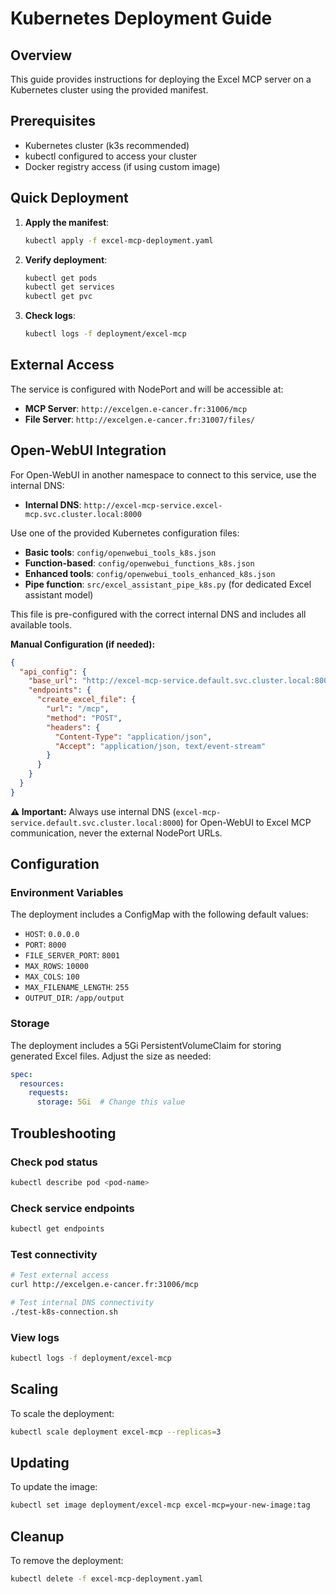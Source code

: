 # Kubernetes Deployment Guide

## Overview

This guide provides instructions for deploying the Excel MCP server on a Kubernetes cluster using the provided manifest.

## Prerequisites

- Kubernetes cluster (k3s recommended)
- kubectl configured to access your cluster
- Docker registry access (if using custom image)

## Quick Deployment

1. **Apply the manifest**:
   ```bash
   kubectl apply -f excel-mcp-deployment.yaml
   ```

2. **Verify deployment**:
   ```bash
   kubectl get pods
   kubectl get services
   kubectl get pvc
   ```

3. **Check logs**:
   ```bash
   kubectl logs -f deployment/excel-mcp
   ```

## External Access

The service is configured with NodePort and will be accessible at:

- **MCP Server**: `http://excelgen.e-cancer.fr:31006/mcp`
- **File Server**: `http://excelgen.e-cancer.fr:31007/files/`

## Open-WebUI Integration

For Open-WebUI in another namespace to connect to this service, use the internal DNS:

- **Internal DNS**: `http://excel-mcp-service.excel-mcp.svc.cluster.local:8000`

Use one of the provided Kubernetes configuration files:

- **Basic tools**: `config/openwebui_tools_k8s.json`
- **Function-based**: `config/openwebui_functions_k8s.json`
- **Enhanced tools**: `config/openwebui_tools_enhanced_k8s.json`
- **Pipe function**: `src/excel_assistant_pipe_k8s.py` (for dedicated Excel assistant model)

This file is pre-configured with the correct internal DNS and includes all available tools.

**Manual Configuration (if needed):**

```json
{
  "api_config": {
    "base_url": "http://excel-mcp-service.default.svc.cluster.local:8000",
    "endpoints": {
      "create_excel_file": {
        "url": "/mcp",
        "method": "POST",
        "headers": {
          "Content-Type": "application/json",
          "Accept": "application/json, text/event-stream"
        }
      }
    }
  }
}
```

**⚠️ Important:** Always use internal DNS (`excel-mcp-service.default.svc.cluster.local:8000`) for Open-WebUI to Excel MCP communication, never the external NodePort URLs.

## Configuration

### Environment Variables

The deployment includes a ConfigMap with the following default values:

- `HOST`: `0.0.0.0`
- `PORT`: `8000`
- `FILE_SERVER_PORT`: `8001`
- `MAX_ROWS`: `10000`
- `MAX_COLS`: `100`
- `MAX_FILENAME_LENGTH`: `255`
- `OUTPUT_DIR`: `/app/output`

### Storage

The deployment includes a 5Gi PersistentVolumeClaim for storing generated Excel files. Adjust the size as needed:

```yaml
spec:
  resources:
    requests:
      storage: 5Gi  # Change this value
```

## Troubleshooting

### Check pod status
```bash
kubectl describe pod <pod-name>
```

### Check service endpoints
```bash
kubectl get endpoints
```

### Test connectivity
```bash
# Test external access
curl http://excelgen.e-cancer.fr:31006/mcp

# Test internal DNS connectivity
./test-k8s-connection.sh
```

### View logs
```bash
kubectl logs -f deployment/excel-mcp
```

## Scaling

To scale the deployment:
```bash
kubectl scale deployment excel-mcp --replicas=3
```

## Updating

To update the image:
```bash
kubectl set image deployment/excel-mcp excel-mcp=your-new-image:tag
```

## Cleanup

To remove the deployment:
```bash
kubectl delete -f excel-mcp-deployment.yaml
```